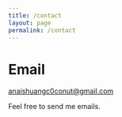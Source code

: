 ```yaml
---
title: /contact
layout: page
permalink: /contact
---
```


# Email

anaishuangc0conut@gmail.com

Feel free to send me emails.
